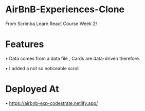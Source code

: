 # AirBnB-Experiences-Clone

From Scrimba Learn React Course Week 2!

# Features
• Data comes from a data file , Cards are data-driven therefore.

• I added a not so noticeable scroll

# Deployed At

• https://airbnb-exp-codestrate.netlify.app/ 
